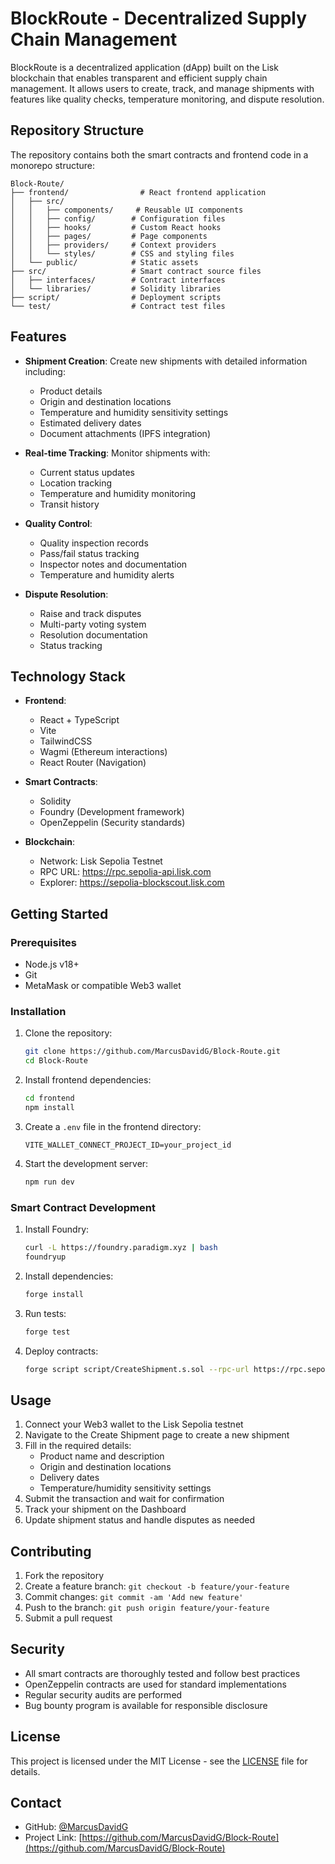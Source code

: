 # BlockRoute - Decentralized Supply Chain Management

BlockRoute is a decentralized application (dApp) built on the Lisk blockchain that enables transparent and efficient supply chain management. It allows users to create, track, and manage shipments with features like quality checks, temperature monitoring, and dispute resolution.

## Repository Structure

The repository contains both the smart contracts and frontend code in a monorepo structure:

```
Block-Route/
├── frontend/                # React frontend application
│   ├── src/
│   │   ├── components/     # Reusable UI components
│   │   ├── config/        # Configuration files
│   │   ├── hooks/         # Custom React hooks
│   │   ├── pages/         # Page components
│   │   ├── providers/     # Context providers
│   │   └── styles/        # CSS and styling files
│   └── public/            # Static assets
├── src/                   # Smart contract source files
│   ├── interfaces/        # Contract interfaces
│   └── libraries/         # Solidity libraries
├── script/                # Deployment scripts
└── test/                  # Contract test files
```

## Features

- **Shipment Creation**: Create new shipments with detailed information including:
  - Product details
  - Origin and destination locations
  - Temperature and humidity sensitivity settings
  - Estimated delivery dates
  - Document attachments (IPFS integration)

- **Real-time Tracking**: Monitor shipments with:
  - Current status updates
  - Location tracking
  - Temperature and humidity monitoring
  - Transit history

- **Quality Control**:
  - Quality inspection records
  - Pass/fail status tracking
  - Inspector notes and documentation
  - Temperature and humidity alerts

- **Dispute Resolution**:
  - Raise and track disputes
  - Multi-party voting system
  - Resolution documentation
  - Status tracking

## Technology Stack

- **Frontend**:
  - React + TypeScript
  - Vite
  - TailwindCSS
  - Wagmi (Ethereum interactions)
  - React Router (Navigation)

- **Smart Contracts**:
  - Solidity
  - Foundry (Development framework)
  - OpenZeppelin (Security standards)

- **Blockchain**:
  - Network: Lisk Sepolia Testnet
  - RPC URL: https://rpc.sepolia-api.lisk.com
  - Explorer: https://sepolia-blockscout.lisk.com

## Getting Started

### Prerequisites

- Node.js v18+
- Git
- MetaMask or compatible Web3 wallet

### Installation

1. Clone the repository:
   ```bash
   git clone https://github.com/MarcusDavidG/Block-Route.git
   cd Block-Route
   ```

2. Install frontend dependencies:
   ```bash
   cd frontend
   npm install
   ```

3. Create a `.env` file in the frontend directory:
   ```env
   VITE_WALLET_CONNECT_PROJECT_ID=your_project_id
   ```

4. Start the development server:
   ```bash
   npm run dev
   ```

### Smart Contract Development

1. Install Foundry:
   ```bash
   curl -L https://foundry.paradigm.xyz | bash
   foundryup
   ```

2. Install dependencies:
   ```bash
   forge install
   ```

3. Run tests:
   ```bash
   forge test
   ```

4. Deploy contracts:
   ```bash
   forge script script/CreateShipment.s.sol --rpc-url https://rpc.sepolia-api.lisk.com --broadcast
   ```

## Usage

1. Connect your Web3 wallet to the Lisk Sepolia testnet
2. Navigate to the Create Shipment page to create a new shipment
3. Fill in the required details:
   - Product name and description
   - Origin and destination locations
   - Delivery dates
   - Temperature/humidity sensitivity settings
4. Submit the transaction and wait for confirmation
5. Track your shipment on the Dashboard
6. Update shipment status and handle disputes as needed

## Contributing

1. Fork the repository
2. Create a feature branch: `git checkout -b feature/your-feature`
3. Commit changes: `git commit -am 'Add new feature'`
4. Push to the branch: `git push origin feature/your-feature`
5. Submit a pull request

## Security

- All smart contracts are thoroughly tested and follow best practices
- OpenZeppelin contracts are used for standard implementations
- Regular security audits are performed
- Bug bounty program is available for responsible disclosure

## License

This project is licensed under the MIT License - see the [LICENSE](LICENSE) file for details.

## Contact

- GitHub: [@MarcusDavidG](https://github.com/MarcusDavidG)
- Project Link: [https://github.com/MarcusDavidG/Block-Route](https://github.com/MarcusDavidG/Block-Route)
